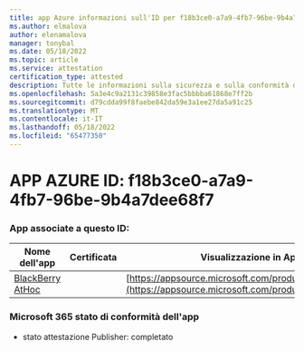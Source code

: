 ```yaml
---
title: app Azure informazioni sull'ID per f18b3ce0-a7a9-4fb7-96be-9b4a7dee68f7
ms.author: elmalova
author: elenamalova
manager: tonybal
ms.date: 05/18/2022
ms.topic: article
ms.service: attestation
certification_type: attested
description: Tutte le informazioni sulla sicurezza e sulla conformità disponibili per f18b3ce0-a7a9-4fb7-96be-9b4a7dee68f7.
ms.openlocfilehash: 5a3e4c9a2131c39858e3fac5bbbba61868e7ff2b
ms.sourcegitcommit: d79cdda99f8faebe842da59e3a1ee27da5a91c25
ms.translationtype: MT
ms.contentlocale: it-IT
ms.lasthandoff: 05/18/2022
ms.locfileid: "65477350"
---
```

# <a name="azure-app-id-f18b3ce0-a7a9-4fb7-96be-9b4a7dee68f7"></a>APP AZURE ID: f18b3ce0-a7a9-4fb7-96be-9b4a7dee68f7


### <a name="apps-associated-with-this-id"></a>App associate a questo ID:
| **Nome dell'app** | **Certificata** | **Visualizzazione in AppSource** |
|--------------|---------------|-----------------------|
| [BlackBerry AtHoc](../forward/WA200003065.md) |  | [https://appsource.microsoft.com/product/office/WA200003065](https://appsource.microsoft.com/product/office/WA200003065) |

### <a name="microsoft-365-app-compliance-status"></a>Microsoft 365 stato di conformità dell'app
- stato attestazione Publisher: completato
